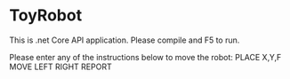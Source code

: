 # ToyRobot

This is .net Core API application. Please compile and F5 to run.

Please enter any of the instructions below to move the robot:
PLACE X,Y,F
MOVE
LEFT
RIGHT
REPORT


